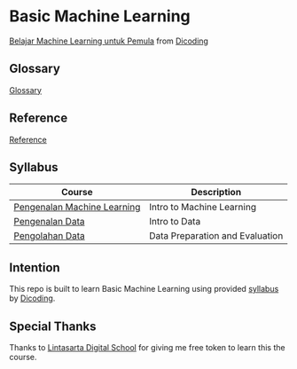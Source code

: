 # Basic Machine Learning

[Belajar Machine Learning untuk Pemula](https://www.dicoding.com/academies/184) from [Dicoding](https://www.dicoding.com/users/787116)

## Glossary

[Glossary](https://github.com/fadhilhaka/Basic-Machine-Learning/tree/main/glossary)

## Reference

[Reference](https://github.com/fadhilhaka/Basic-Machine-Learning/tree/main/reference)

## Syllabus

| Course | Description |
|--------|-------------|
| [Pengenalan Machine Learning](https://github.com/fadhilhaka/Basic-Machine-Learning/tree/main/introduction) | Intro to Machine Learning |
| [Pengenalan Data](https://github.com/fadhilhaka/Basic-Machine-Learning/tree/main/intro-to-data) | Intro to Data |
| [Pengolahan Data](https://github.com/fadhilhaka/Basic-Machine-Learning/tree/main/data-preparation) | Data Preparation and Evaluation |

## Intention

This repo is built to learn Basic Machine Learning using provided [syllabus](https://www.dicoding.com/academies/184/tutorials) by [Dicoding](https://www.dicoding.com/users/787116).

## Special Thanks

Thanks to [Lintasarta Digital School](https://lintasartadigischool.dicoding.com) for giving me free token to learn this the course.